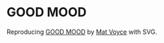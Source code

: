 # GOOD MOOD

Reproducing [GOOD MOOD](https://dribbble.com/shots/14077560-GOOD-MOOD) by [Mat Voyce](https://dribbble.com/MatVoyce) with SVG.
